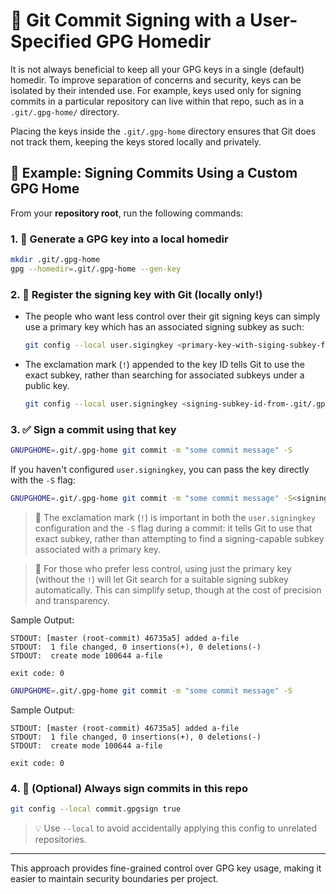 # 🔐 Git Commit Signing with a User-Specified GPG Homedir

It is not always beneficial to keep all your GPG keys in a single (default) homedir. To improve separation of concerns and security, keys can be isolated by their intended use. For example, keys used only for signing commits in a particular repository can live within that repo, such as in a `.git/.gpg-home/` directory.

Placing the keys inside the `.git/.gpg-home` directory ensures that Git does not track them, keeping the keys stored locally and privately.

## 🧪 Example: Signing Commits Using a Custom GPG Home

From your **repository root**, run the following commands:

### 1. 🔧 Generate a GPG key into a local homedir

```bash
mkdir .git/.gpg-home
gpg --homedir=.git/.gpg-home --gen-key
```

### 2. 📝 Register the signing key with Git (locally only!)

* The people who want less control over their git signing keys can simply use a primary key which has an associated signing subkey as such:

    ```bash
    git config --local user.sigingkey <primary-key-with-siging-subkey-from-.git/.gpg-home>
    ```

* The exclamation mark (`!`) appended to the key ID tells Git to use the exact subkey, rather than searching for associated subkeys under a public key.

    ```bash
    git config --local user.signingkey <signing-subkey-id-from-.git/.gpg-home>!
    ```

### 3. ✅ Sign a commit using that key

```bash
GNUPGHOME=.git/.gpg-home git commit -m "some commit message" -S
```

If you haven't configured `user.signingkey`, you can pass the key directly with the `-S` flag:

```bash
GNUPGHOME=.git/.gpg-home git commit -m "some commit message" -S<signing-subkey-id>!
```

> 🔐 The exclamation mark (`!`) is important in both the `user.signingkey` configuration and the `-S` flag during a commit: it tells Git to use that exact subkey, rather than attempting to find a signing-capable subkey associated with a primary key.

> 🧩 For those who prefer less control, using just the primary key (without the `!`) will let Git search for a suitable signing subkey automatically. This can simplify setup, though at the cost of precision and transparency.

Sample Output:

```text
STDOUT: [master (root-commit) 46735a5] added a-file
STDOUT:  1 file changed, 0 insertions(+), 0 deletions(-)
STDOUT:  create mode 100644 a-file

exit code: 0
```

```bash
GNUPGHOME=.git/.gpg-home git commit -m "some commit message" -S
```

Sample Output:

```text
STDOUT: [master (root-commit) 46735a5] added a-file
STDOUT:  1 file changed, 0 insertions(+), 0 deletions(-)
STDOUT:  create mode 100644 a-file

exit code: 0
```

### 4. 🔁 (Optional) Always sign commits in this repo

```bash
git config --local commit.gpgsign true
```

> 💡 Use `--local` to avoid accidentally applying this config to unrelated repositories.

---

This approach provides fine-grained control over GPG key usage, making it easier to maintain security boundaries per project.
